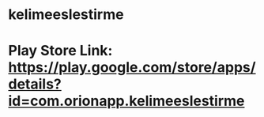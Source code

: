 # kelimeeslestirme

# Play Store Link: https://play.google.com/store/apps/details?id=com.orionapp.kelimeeslestirme
